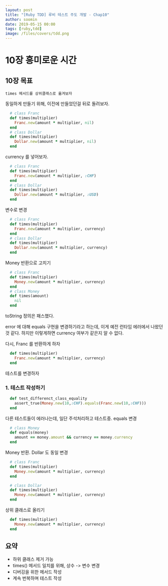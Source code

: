 ```yaml
---
layout: post
title: "[Ruby TDD] 루비 테스트 주도 개발 - Chap10"
author: soomin
date: 2019-05-15 00:00
tags: [ruby,tdd]
image: /files/covers/tdd.png
---
```


# 10장 흥미로운 시간 

## 10장 목표
    times 메서드를 상위클래스로 옮겨보자

동일하게 만들기 위해, 이전에 만들었던걸 뒤로 돌려보자. 

```ruby
  # class Franc
  def times(multiplier)
    Franc.new(amount * multiplier, nil)
  end
  # class Dollar
  def times(multiplier)
    Dollar.new(amount * multiplier, nil)
  end
```

currency 를 넣어보자. 

```ruby
  # class Franc
  def times(multiplier)
    Franc.new(amount * multiplier, :CHF)
  end
  # class Dollar
  def times(multiplier)
    Dollar.new(amount * multiplier, :USD)
  end
```

변수로 변경

```ruby
  # class Franc
  def times(multiplier)
    Franc.new(amount * multiplier, currency)
  end
  # class Dollar
  def times(multiplier)
    Dollar.new(amount * multiplier, currency)
  end
```

Money 반환으로 고치기
```ruby
  # class Franc
  def times(multiplier)
    Money.new(amount * multiplier, currency)
  end
  # class Money
  def times(amount)
    nil
  end
```

toString 정의은 패스했다. 

error 에 대해 equals 구현을 변경하기라고 하는데, 이게 예전 런타임 에러에서 나왔던 것 같다. 하지만 이렇게하면 currency 여부가 같은지 알 수 없다. 

다시, Franc 를 반환하게 하자

```ruby
  def times(multiplier)
    Franc.new(amount * multiplier, currency)
  end
```

테스트를 변경하자

### 1. 테스트 작성하기

```ruby
  def test_differenct_class_equality
    assert_true(Money.new(10,:CHF).equals(Franc.new(10,:CHF)))
  end
```

다른 테스트들이 에러나는데, 일단 주석처리하고 테스트중. equals 변경

```ruby
  # class Money 
  def equals(money)
    amount == money.amount && currency == money.currency
  end
```

Money 반환. Dollar 도 동일 변경 

```ruby
  # class Franc
  def times(multiplier)
    Money.new(amount * multiplier, currency)
  end

  # class Dollar
  def times(multiplier)
    Money.new(amount * multiplier, currency)
  end
```

상위 클래스로 올리기 

```ruby
  def times(multiplier)
    Money.new(amount * multiplier, currency)
  end
```

## 요약

- 하위 클래스 제거 가능
- times() 메서드 일치를 위해, 상수 -> 변수 변경
- 디버깅을 위한 메서드 작성
- 계속 번복하며 테스트 작성 